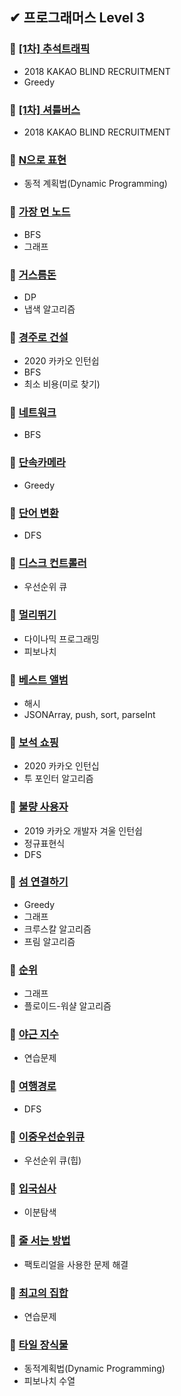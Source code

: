 ## ✔ 프로그래머스 Level 3

### 🎈 [[1차] 추석트래픽](https://github.com/saseungmin/daily_coding_dojo/tree/master/programmers/Level%203/%5B1%EC%B0%A8%5D%20%EC%B6%94%EC%84%9D%20%ED%8A%B8%EB%9E%98%ED%94%BD)
- 2018 KAKAO BLIND RECRUITMENT
- Greedy

### 🎈 [[1차] 셔틀버스](https://github.com/saseungmin/daily_coding_dojo/tree/master/programmers/Level%203/%5B1%EC%B0%A8%5D%EC%85%94%ED%8B%80%EB%B2%84%EC%8A%A4)
- 2018 KAKAO BLIND RECRUITMENT

### 🎈 [N으로 표현](https://github.com/saseungmin/daily_coding_dojo/tree/master/programmers/Level%203/N%EC%9C%BC%EB%A1%9C%20%ED%91%9C%ED%98%84)
- 동적 계획법(Dynamic Programming)

### 🎈 [가장 먼 노드](https://github.com/saseungmin/daily_coding_dojo/tree/master/programmers/Level%203/%EA%B0%80%EC%9E%A5%20%EB%A8%BC%20%EB%85%B8%EB%93%9C)
- BFS
- 그래프

### 🎈 [거스름돈](https://github.com/saseungmin/daily_coding_dojo/tree/master/programmers/Level%203/%EA%B1%B0%EC%8A%A4%EB%A6%84%EB%8F%88)
- DP
- 냅색 알고리즘

### 🎈 [경주로 건설](https://github.com/saseungmin/daily_coding_dojo/tree/master/programmers/Level%203/%EA%B2%BD%EC%A3%BC%EB%A1%9C%20%EA%B1%B4%EC%84%A4)
- 2020 카카오 인턴쉽
- BFS
- 최소 비용(미로 찾기)

### 🎈 [네트워크](https://github.com/saseungmin/daily_coding_dojo/tree/master/programmers/Level%203/%EB%84%A4%ED%8A%B8%EC%9B%8C%ED%81%AC)
- BFS

### 🎈 [단속카메라](https://github.com/saseungmin/daily_coding_dojo/tree/master/programmers/Level%203/%EB%8B%A8%EC%86%8D%EC%B9%B4%EB%A9%94%EB%9D%BC)
- Greedy

### 🎈 [단어 변환](https://github.com/saseungmin/daily_coding_dojo/tree/master/programmers/Level%203/%EB%8B%A8%EC%96%B4%20%EB%B3%80%ED%99%98)
- DFS

### 🎈 [디스크 컨트롤러](https://github.com/saseungmin/daily_coding_dojo/tree/master/programmers/Level%203/%EB%94%94%EC%8A%A4%ED%81%AC%20%EC%BB%A8%ED%8A%B8%EB%A1%A4%EB%9F%AC)
- 우선순위 큐

### 🎈 [멀리뛰기](https://github.com/saseungmin/daily_coding_dojo/tree/master/programmers/Level%203/%EB%A9%80%EB%A6%AC%EB%9B%B0%EA%B8%B0)
- 다이나믹 프로그래밍
- 피보나치

### 🎈 [베스트 앨범](https://github.com/saseungmin/daily_coding_dojo/tree/master/programmers/Level%203/%EB%B2%A0%EC%8A%A4%ED%8A%B8%20%EC%95%A8%EB%B2%94)
- 해시
- JSONArray, push, sort, parseInt

### 🎈 [보석 쇼핑](https://github.com/saseungmin/daily_coding_dojo/tree/master/programmers/Level%203/%EB%B3%B4%EC%84%9D%20%EC%87%BC%ED%95%91)
- 2020 카카오 인턴십
- 투 포인터 알고리즘

### 🎈 [불량 사용자](https://github.com/saseungmin/daily_coding_dojo/tree/master/programmers/Level%203/%EB%B6%88%EB%9F%89%20%EC%82%AC%EC%9A%A9%EC%9E%90)
- 2019 카카오 개발자 겨울 인턴쉽
- 정규표현식
- DFS

### 🎈 [섬 연결하기](https://github.com/saseungmin/daily_coding_dojo/tree/master/programmers/Level%203/%EC%84%AC%20%EC%97%B0%EA%B2%B0%ED%95%98%EA%B8%B0)
- Greedy
- 그래프
- 크루스칼 알고리즘
- 프림 알고리즘

### 🎈 [순위](https://github.com/saseungmin/daily_coding_dojo/tree/master/programmers/Level%203/%EC%88%9C%EC%9C%84)
- 그래프
- 플로이드-워샬 알고리즘

### 🎈 [야근 지수](https://github.com/saseungmin/daily_coding_dojo/tree/master/programmers/Level%203/%EC%95%BC%EA%B7%BC%20%EC%A7%80%EC%88%98)
- 연습문제

### 🎈 [여행경로](https://github.com/saseungmin/daily_coding_dojo/tree/master/programmers/Level%203/%EC%97%AC%ED%96%89%EA%B2%BD%EB%A1%9C)
- DFS

### 🎈 [이중우선순위큐](https://github.com/saseungmin/daily_coding_dojo/tree/master/programmers/Level%203/%EC%9D%B4%EC%A4%91%EC%9A%B0%EC%84%A0%EC%88%9C%EC%9C%84%ED%81%90)
- 우선순위 큐(힙)

### 🎈 [입국심사](https://github.com/saseungmin/daily_coding_dojo/tree/master/programmers/Level%203/%EC%9E%85%EA%B5%AD%EC%8B%AC%EC%82%AC)
- 이분탐색

### 🎈 [줄 서는 방법](https://github.com/saseungmin/daily_coding_dojo/tree/master/programmers/Level%203/%EC%A4%84%20%EC%84%9C%EB%8A%94%20%EB%B0%A9%EB%B2%95)
- 팩토리얼을 사용한 문제 해결

### 🎈 [최고의 집합](https://github.com/saseungmin/daily_coding_dojo/tree/master/programmers/Level%203/%EC%B5%9C%EA%B3%A0%EC%9D%98%20%EC%A7%91%ED%95%A9)
- 연습문제

### 🎈 [타일 장식물](https://github.com/saseungmin/daily_coding_dojo/tree/master/programmers/Level%203/%ED%83%80%EC%9D%BC%20%EC%9E%A5%EC%8B%9D%EB%AC%BC)
- 동적계획법(Dynamic Programming)
- 피보나치 수열
